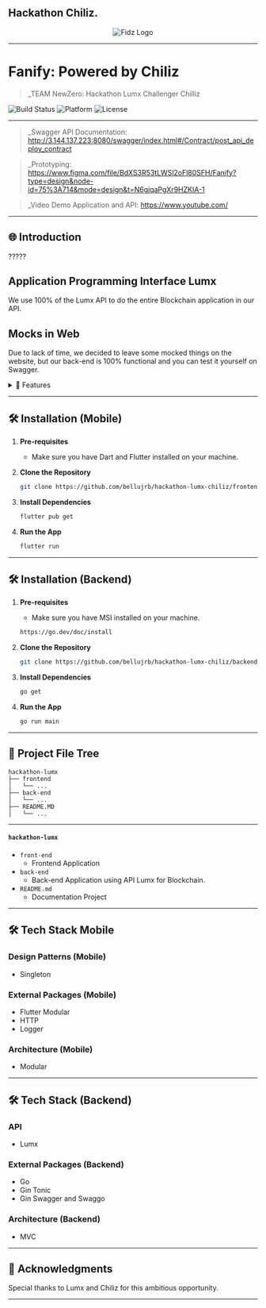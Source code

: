 ## Hackathon Chiliz.

<div align="center">
    <img src="https://cdn.discordapp.com/attachments/1235359156743962746/1237891322015121438/image.png?ex=663d4ba2&is=663bfa22&hm=24435224343d05b2b227e2e6fc3c9f9ae639ea5b4b44b3d323970f805dc777ae&" alt="Fidz Logo">
</div>

---

# Fanify: Powered by Chiliz 

> _TEAM NewZero: Hackathon Lumx Challenger Chilliz

![Build Status](https://img.shields.io/badge/Build-Passing-brightgreen)
![Platform](https://img.shields.io/badge/Platform-Web-blue)
![License](https://img.shields.io/badge/License-MIT-green)

---

> _Swagger API Documentation: http://3.144.137.223:8080/swagger/index.html#/Contract/post_api_deploy_contract

> _Prototyping: https://www.figma.com/file/BdXS3R53tLWSl2oFl80SFH/Fanify?type=design&node-id=75%3A714&mode=design&t=N6gjqaPgXr9HZKIA-1

> _Video Demo Application and API: https://www.youtube.com/
---

## 🌐 Introduction

?????

## Application Programming Interface Lumx

We use 100% of the Lumx API to do the entire Blockchain application in our API.

## Mocks in Web

Due to lack of time, we decided to leave some mocked things on the website, but our back-end is 100% functional and you can test it yourself on Swagger.

<details>
<summary>🌟 Features</summary>

### 🔹 Create fan-token
We create tokens for players, artists or even social affairs.

### 🔹 Manager fan-token
We can manage the token through the dashboard.

### 🔹 Calculator 
We calculate the value of tokens even before our client creates them.

### 🔹 Person Checker
We check whether such a person really is the person through contracts or social networks.

### 🔹 Transfer Token
We can transfer the token easily with our API.

</details>

---

## 🛠 Installation (Mobile)

1. **Pre-requisites**
    - Make sure you have Dart and Flutter installed on your machine.

2. **Clone the Repository**

    ```bash
    git clone https://github.com/bellujrb/hackathon-lumx-chiliz/frontend
    ```

3. **Install Dependencies**

    ```bash
    flutter pub get
    ```

4. **Run the App**

    ```bash
    flutter run
    ```

---

## 🛠 Installation (Backend)

1. **Pre-requisites**
    - Make sure you have MSI installed on your machine.

    ```bash
    https://go.dev/doc/install
    ```

2. **Clone the Repository**

    ```bash
    git clone https://github.com/bellujrb/hackathon-lumx-chiliz/backend
    ```

3. **Install Dependencies**

    ```bash
    go get
    ```

4. **Run the App**

    ```bash
    go run main
    ```

---

## 📂 Project File Tree
    
```
hackathon-lumx
├── frontend
│   └── ...
├── back-end
│   └── ...
├── README.MD
│   └── ...
```
---

#### `hackathon-lumx`

- `front-end`
    - Frontend Application
- `back-end`
    - Back-end Application using API Lumx for Blockchain.
- `README.md`
    - Documentation Project

---

## 🛠 Tech Stack Mobile

### Design Patterns (Mobile)
- Singleton

### External Packages (Mobile)
- Flutter Modular
- HTTP
- Logger

### Architecture (Mobile)
- Modular

---

## 🛠 Tech Stack (Backend)

### API
- Lumx 

### External Packages (Backend)
- Go
- Gin Tonic
- Gin Swagger and Swaggo

### Architecture (Backend)
- MVC

---

## 🙏 Acknowledgments

Special thanks to Lumx and Chiliz for this ambitious opportunity.

---
